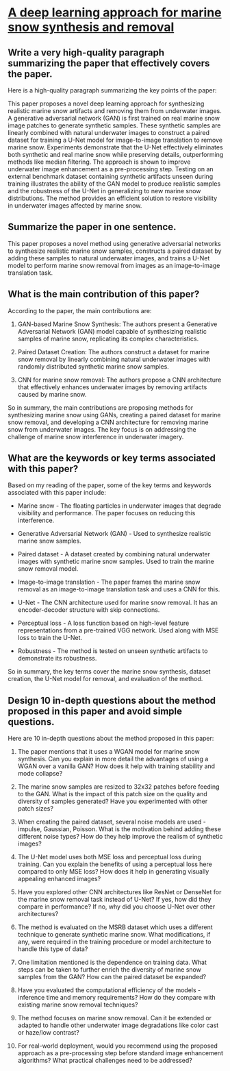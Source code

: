 # [A deep learning approach for marine snow synthesis and removal](https://arxiv.org/abs/2311.15584)

## Write a very high-quality paragraph summarizing the paper that effectively covers the paper.

 Here is a high-quality paragraph summarizing the key points of the paper:

This paper proposes a novel deep learning approach for synthesizing realistic marine snow artifacts and removing them from underwater images. A generative adversarial network (GAN) is first trained on real marine snow image patches to generate synthetic samples. These synthetic samples are linearly combined with natural underwater images to construct a paired dataset for training a U-Net model for image-to-image translation to remove marine snow. Experiments demonstrate that the U-Net effectively eliminates both synthetic and real marine snow while preserving details, outperforming methods like median filtering. The approach is shown to improve underwater image enhancement as a pre-processing step. Testing on an external benchmark dataset containing synthetic artifacts unseen during training illustrates the ability of the GAN model to produce realistic samples and the robustness of the U-Net in generalizing to new marine snow distributions. The method provides an efficient solution to restore visibility in underwater images affected by marine snow.


## Summarize the paper in one sentence.

 This paper proposes a novel method using generative adversarial networks to synthesize realistic marine snow samples, constructs a paired dataset by adding these samples to natural underwater images, and trains a U-Net model to perform marine snow removal from images as an image-to-image translation task.


## What is the main contribution of this paper?

 According to the paper, the main contributions are:

1) GAN-based Marine Snow Synthesis: The authors present a Generative Adversarial Network (GAN) model capable of synthesizing realistic samples of marine snow, replicating its complex characteristics. 

2) Paired Dataset Creation: The authors construct a dataset for marine snow removal by linearly combining natural underwater images with randomly distributed synthetic marine snow samples.

3) CNN for marine snow removal: The authors propose a CNN architecture that effectively enhances underwater images by removing artifacts caused by marine snow.

So in summary, the main contributions are proposing methods for synthesizing marine snow using GANs, creating a paired dataset for marine snow removal, and developing a CNN architecture for removing marine snow from underwater images. The key focus is on addressing the challenge of marine snow interference in underwater imagery.


## What are the keywords or key terms associated with this paper?

 Based on my reading of the paper, some of the key terms and keywords associated with this paper include:

- Marine snow - The floating particles in underwater images that degrade visibility and performance. The paper focuses on reducing this interference. 

- Generative Adversarial Network (GAN) - Used to synthesize realistic marine snow samples.

- Paired dataset - A dataset created by combining natural underwater images with synthetic marine snow samples. Used to train the marine snow removal model.

- Image-to-image translation - The paper frames the marine snow removal as an image-to-image translation task and uses a CNN for this.

- U-Net - The CNN architecture used for marine snow removal. It has an encoder-decoder structure with skip connections.

- Perceptual loss - A loss function based on high-level feature representations from a pre-trained VGG network. Used along with MSE loss to train the U-Net.

- Robustness - The method is tested on unseen synthetic artifacts to demonstrate its robustness.

So in summary, the key terms cover the marine snow synthesis, dataset creation, the U-Net model for removal, and evaluation of the method.


## Design 10 in-depth questions about the method proposed in this paper and avoid simple questions.

 Here are 10 in-depth questions about the method proposed in this paper:

1. The paper mentions that it uses a WGAN model for marine snow synthesis. Can you explain in more detail the advantages of using a WGAN over a vanilla GAN? How does it help with training stability and mode collapse?

2. The marine snow samples are resized to 32x32 patches before feeding to the GAN. What is the impact of this patch size on the quality and diversity of samples generated? Have you experimented with other patch sizes?

3. When creating the paired dataset, several noise models are used - impulse, Gaussian, Poisson. What is the motivation behind adding these different noise types? How do they help improve the realism of synthetic images?

4. The U-Net model uses both MSE loss and perceptual loss during training. Can you explain the benefits of using a perceptual loss here compared to only MSE loss? How does it help in generating visually appealing enhanced images?

5. Have you explored other CNN architectures like ResNet or DenseNet for the marine snow removal task instead of U-Net? If yes, how did they compare in performance? If no, why did you choose U-Net over other architectures?

6. The method is evaluated on the MSRB dataset which uses a different technique to generate synthetic marine snow. What modifications, if any, were required in the training procedure or model architecture to handle this type of data?

7. One limitation mentioned is the dependence on training data. What steps can be taken to further enrich the diversity of marine snow samples from the GAN? How can the paired dataset be expanded? 

8. Have you evaluated the computational efficiency of the models - inference time and memory requirements? How do they compare with existing marine snow removal techniques?

9. The method focuses on marine snow removal. Can it be extended or adapted to handle other underwater image degradations like color cast or haze/low contrast?

10. For real-world deployment, would you recommend using the proposed approach as a pre-processing step before standard image enhancement algorithms? What practical challenges need to be addressed?

